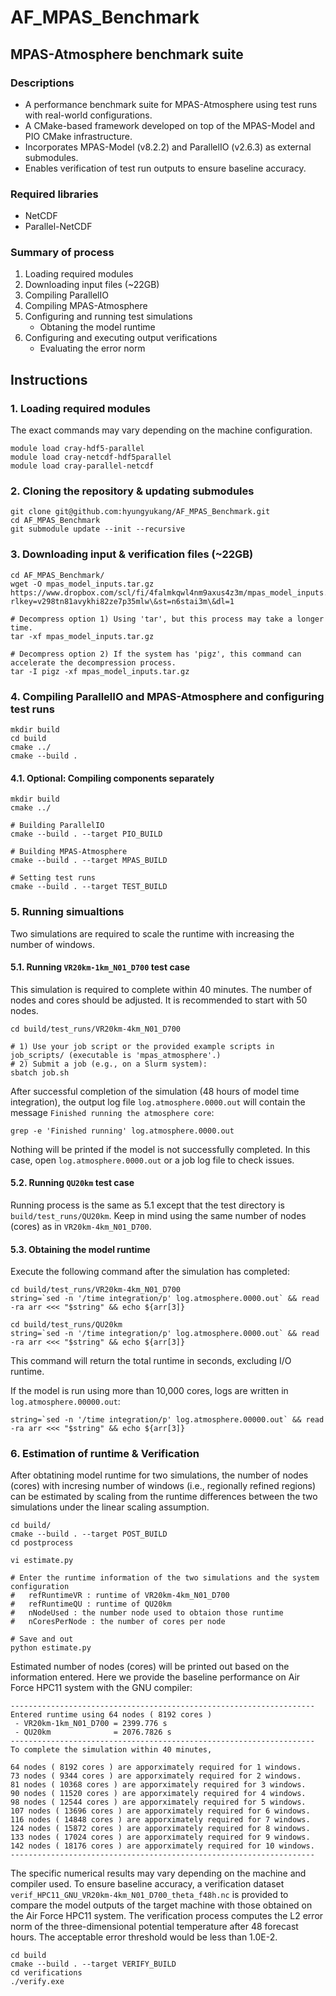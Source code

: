 # AF_MPAS_Benchmark

## MPAS-Atmosphere benchmark suite

### Descriptions
- A performance benchmark suite for MPAS-Atmosphere using test runs with real-world configurations.
- A CMake-based framework developed on top of the MPAS-Model and PIO CMake infrastructure.
- Incorporates MPAS-Model (v8.2.2) and ParallelIO (v2.6.3) as external submodules.
- Enables verification of test run outputs to ensure baseline accuracy.
  
### Required libraries
- NetCDF
- Parallel-NetCDF

### Summary of process
1. Loading required modules
2. Downloading input files (~22GB)
3. Compiling ParallelIO
4. Compiling MPAS-Atmosphere
5. Configuring and running test simulations
   - Obtaning the model runtime
6. Configuring and executing output verifications
   - Evaluating the error norm

## Instructions

### 1. Loading required modules
The exact commands may vary depending on the machine configuration.
```
module load cray-hdf5-parallel
module load cray-netcdf-hdf5parallel
module load cray-parallel-netcdf
```
### 2. Cloning the repository & updating submodules
```
git clone git@github.com:hyungyukang/AF_MPAS_Benchmark.git
cd AF_MPAS_Benchmark
git submodule update --init --recursive
```
### 3. Downloading input & verification files (~22GB)
```
cd AF_MPAS_Benchmark/
wget -O mpas_model_inputs.tar.gz https://www.dropbox.com/scl/fi/4falmkqwl4nm9axus4z3m/mpas_model_inputs.tar.gz?rlkey=v298tn81avykhi82ze7p35mlw\&st=n6stai3m\&dl=1

# Decompress option 1) Using 'tar', but this process may take a longer time.
tar -xf mpas_model_inputs.tar.gz

# Decompress option 2) If the system has 'pigz', this command can accelerate the decompression process.
tar -I pigz -xf mpas_model_inputs.tar.gz
```
### 4. Compiling ParallelIO and MPAS-Atmosphere and configuring test runs
```
mkdir build
cd build
cmake ../
cmake --build .
```
#### 4.1. Optional: Compiling components separately
```
mkdir build
cmake ../

# Building ParallelIO
cmake --build . --target PIO_BUILD

# Building MPAS-Atmosphere
cmake --build . --target MPAS_BUILD

# Setting test runs
cmake --build . --target TEST_BUILD
```
### 5. Running simualtions
Two simulations are required to scale the runtime with increasing the number of windows.
#### 5.1. Running `VR20km-1km_N01_D700` test case
This simulation is required to complete within 40 minutes. The number of nodes and cores should be adjusted. It is recommended to start with 50 nodes.
```
cd build/test_runs/VR20km-4km_N01_D700

# 1) Use your job script or the provided example scripts in job_scripts/ (executable is 'mpas_atmosphere'.)
# 2) Submit a job (e.g., on a Slurm system):
sbatch job.sh
```
After successful completion of the simulation (48 hours of model time integration), the output log file `log.atmosphere.0000.out` will contain the message `Finished running the atmosphere core`:
```
grep -e 'Finished running' log.atmosphere.0000.out
```
Nothing will be printed if the model is not successfully completed. In this case, open `log.atmosphere.0000.out` or a job log file to check issues.

#### 5.2. Running `QU20km` test case
Running process is the same as 5.1 except that the test directory is `build/test_runs/QU20km`. Keep in mind using the same number of nodes (cores) as in `VR20km-4km_N01_D700`.

#### 5.3. Obtaining the model runtime
Execute the following command after the simulation has completed:
```
cd build/test_runs/VR20km-4km_N01_D700
string=`sed -n '/time integration/p' log.atmosphere.0000.out` && read -ra arr <<< "$string" && echo ${arr[3]}

cd build/test_runs/QU20km
string=`sed -n '/time integration/p' log.atmosphere.0000.out` && read -ra arr <<< "$string" && echo ${arr[3]}
```
This command will return the total runtime in seconds, excluding I/O runtime.

If the model is run using more than 10,000 cores, logs are written in `log.atmosphere.00000.out`:
```
string=`sed -n '/time integration/p' log.atmosphere.00000.out` && read -ra arr <<< "$string" && echo ${arr[3]}
```

### 6. Estimation of runtime & Verification
After obtatining model runtime for two simulations, the number of nodes (cores) with incresing number of windows (i.e., regionally refined regions) can be estimated by scaling from the runtime differences between the two simulations under the linear scaling assumption.
```
cd build/
cmake --build . --target POST_BUILD
cd postprocess

vi estimate.py

# Enter the runtime information of the two simulations and the system configuration
#   refRuntimeVR : runtime of VR20km-4km_N01_D700
#   refRuntimeQU : runtime of QU20km
#   nNodeUsed : the number node used to obtaion those runtime
#   nCoresPerNode : the number of cores per node

# Save and out
python estimate.py
```
Estimated number of nodes (cores) will be printed out based on the information entered. Here we provide the baseline performance on Air Force HPC11 system with the GNU compiler:
```
--------------------------------------------------------------------
Entered runtime using 64 nodes ( 8192 cores )
 - VR20km-1km_N01_D700 = 2399.776 s
 - QU20km              = 2076.7826 s
--------------------------------------------------------------------
To complete the simulation within 40 minutes,

64 nodes ( 8192 cores ) are apporximately required for 1 windows.
73 nodes ( 9344 cores ) are apporximately required for 2 windows.
81 nodes ( 10368 cores ) are apporximately required for 3 windows.
90 nodes ( 11520 cores ) are apporximately required for 4 windows.
98 nodes ( 12544 cores ) are apporximately required for 5 windows.
107 nodes ( 13696 cores ) are apporximately required for 6 windows.
116 nodes ( 14848 cores ) are apporximately required for 7 windows.
124 nodes ( 15872 cores ) are apporximately required for 8 windows.
133 nodes ( 17024 cores ) are apporximately required for 9 windows.
142 nodes ( 18176 cores ) are apporximately required for 10 windows.
--------------------------------------------------------------------
```

The specific numerical results may vary depending on the machine and compiler used. To ensure baseline accuracy, a verification dataset `verif_HPC11_GNU_VR20km-4km_N01_D700_theta_f48h.nc` is provided to compare the model outputs of the target machine with those obtained on the Air Force HPC11 system. The verification process computes the L2 error norm of the three-dimensional potential temperature after 48 forecast hours. The acceptable error threshold would be less than 1.0E-2.
```
cd build
cmake --build . --target VERIFY_BUILD
cd verifications
./verify.exe
```
